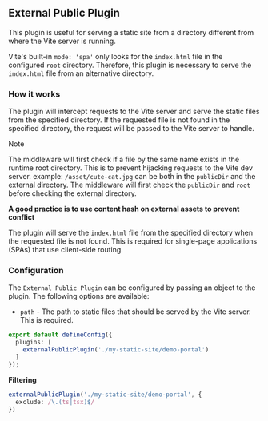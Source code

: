 ## External Public Plugin
This plugin is useful for serving a static site from a directory different from where the Vite server is running.

Vite's built-in `mode: 'spa'` only looks for the `index.html` file in the configured `root` directory. Therefore, this plugin is necessary to serve the `index.html` file from an alternative directory.


### How it works

The plugin will intercept requests to the Vite server and serve the static files from the specified directory. If the requested file is not found in the specified directory, the request will be passed to the Vite server to handle.

> [!NOTE]
> The middleware will first check if a file by the same name exists in the runtime root directory. This is to prevent hijacking requests to the Vite dev server. 
> example: `/asset/cute-cat.jpg` can be both in the `publicDir` and the external directory. The middleware will first check the `publicDir` and `root` before checking the external directory.
>
> **A good practice is to use content hash on external assets to prevent conflict**

The plugin will serve the `index.html` file from the specified directory when the requested file is not found. This is required for single-page applications (SPAs) that use client-side routing.


### Configuration

The `External Public Plugin` can be configured by passing an object to the plugin. The following options are available:

- `path` - The path to static files that should be served by the Vite server. This is required.

```typescript
export default defineConfig({
  plugins: [
    externalPublicPlugin('./my-static-site/demo-portal')
  ]
});
```

**Filtering**

```typescript
externalPublicPlugin('./my-static-site/demo-portal', {
  exclude: /\.(ts|tsx)$/
})
```

